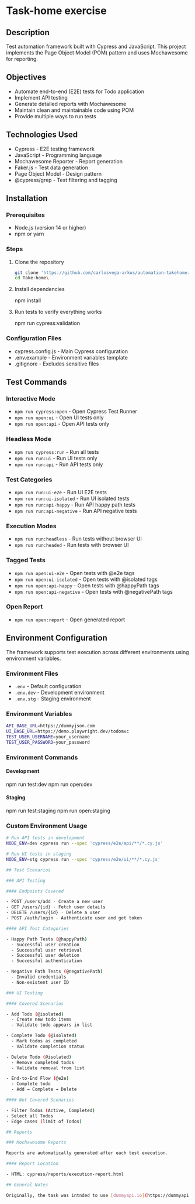 
# Task-home exercise

## Description

Test automation framework built with Cypress and JavaScript. This project implements the Page Object Model (POM) pattern and uses Mochawesome for reporting.

## Objectives

- Automate end-to-end (E2E) tests for Todo application
- Implement API testing
- Generate detailed reports with Mochawesome
- Maintain clean and maintainable code using POM
- Provide multiple ways to run tests

## Technologies Used

- Cypress - E2E testing framework
- JavaScript - Programming language
- Mochawesome Reporter - Report generation
- Faker.js - Test data generation
- Page Object Model - Design pattern
- @cypress/grep - Test filtering and tagging
  
## Installation

### Prerequisites

- Node.js (version 14 or higher)
- npm or yarn

### Steps

1. Clone the repository

    ```bash
    git clone 'https://github.com/carlosvega-arkus/automation-takehome.git'
    cd Take-home\
    ```

2. Install dependencies

    npm install

3. Run tests to verify everything works

    npm run cypress:validation

### Configuration Files

- cypress.config.js - Main Cypress configuration
- .env.example - Environment variables template
- .gitignore - Excludes sensitive files

## Test Commands

### Interactive Mode

- `npm run cypress:open` - Open Cypress Test Runner
- `npm run open:ui` - Open UI tests only
- `npm run open:api` - Open API tests only

### Headless Mode

- `npm run cypress:run` - Run all tests
- `npm run run:ui` - Run UI tests only
- `npm run run:api` - Run API tests only

### Test Categories

- `npm run run:ui-e2e` - Run UI E2E tests
- `npm run run:ui-isolated` - Run UI isolated tests
- `npm run run:api-happy` - Run API happy path tests
- `npm run run:api-negative` - Run API negative tests

### Execution Modes

- `npm run run:headless` - Run tests without browser UI
- `npm run run:headed` - Run tests with browser UI

### Tagged Tests

- `npm run open:ui-e2e` - Open tests with @e2e tags
- `npm run open:ui-isolated` - Open tests with @isolated tags
- `npm run open:api-happy` - Open tests with @happyPath tags
- `npm run open:api-negative` - Open tests with @negativePath tags

### Open Report

- `npm run open:report` - Open generated report

## Environment Configuration

The framework supports test execution across different environments using environment variables.

### Environment Files

- `.env` - Default configuration
- `.env.dev` - Development environment
- `.env.stg` - Staging environment

### Environment Variables

```bash
API_BASE_URL=https://dummyjson.com
UI_BASE_URL=https://demo.playwright.dev/todomvc
TEST_USER_USERNAME=your_username
TEST_USER_PASSWORD=your_password
```

### Environment Commands

#### Development

npm run test:dev
npm run open:dev

#### Staging

npm run test:staging
npm run open:staging

### Custom Environment Usage

```bash
# Run API tests in development
NODE_ENV=dev cypress run --spec 'cypress/e2e/api/**/*.cy.js'

# Run UI tests in staging
NODE_ENV=stg cypress run --spec 'cypress/e2e/ui/**/*.cy.js'

## Test Scenarios

### API Testing

#### Endpoints Covered

- POST /users/add - Create a new user
- GET /users/{id} - Fetch user details
- DELETE /users/{id} - Delete a user
- POST /auth/login - Authenticate user and get token

#### API Test Categories

- Happy Path Tests (@happyPath)
  - Successful user creation
  - Successful user retrieval
  - Successful user deletion
  - Successful authentication

- Negative Path Tests (@negativePath)
  - Invalid credentials
  - Non-existent user ID

### UI Testing

#### Covered Scenarios

- Add Todo (@isolated)
  - Create new todo items
  - Validate todo appears in list

- Complete Todo (@isolated)
  - Mark todos as completed
  - Validate completion status

- Delete Todo (@isolated)
  - Remove completed todos
  - Validate removal from list

- End-to-End Flow (@e2e)
  - Complete todo
  - Add → Complete → Delete

#### Not Covered Scenarios

- Filter Todos (Active, Completed)
- Select all Todos
- Edge cases (limit of Todos)

## Reports

### Mochawesome Reports

Reports are automatically generated after each test execution.

#### Report Location

- HTML: cypress/reports/execution-report.html

## General Notes

Originally, the task was intnded to use [dummyapi.io](https://dummyapi.io/docs) but for some unknown reason, I was unable to create an account and consquently unable to get the app-id key needed to connect with the APIs, instead I used [dummyjson.com](https://dummyjson.com) since it has almost the same functionalities.

